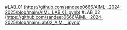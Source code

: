 #LAB_01 (https://github.com/sandeep0666/AIML-_2024-2025/blob/main/AIML_LAB_01.ipynb)
#LAB_02 (https://github.com/sandeep0666/AIML-_2024-2025/blob/main/Lab02_AIML_.ipynb)

